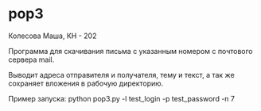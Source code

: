 # pop3
Колесова Маша, КН - 202


Программа для скачивания письма с указанным номером с почтового сервера mail.

Выводит адреса отправителя и получателя, тему и текст, а так же сохраняет вложения в рабочую директорию.

Пример запуска: python pop3.py -l test_login -p test_password -n 7
